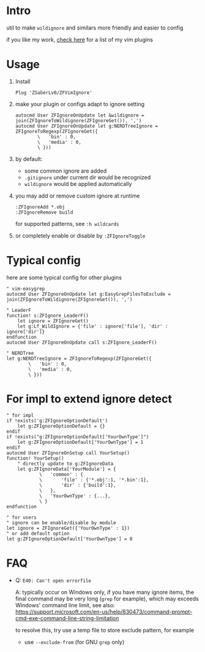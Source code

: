 
# Intro

util to make `wildignore` and similars more friendly and easier to config

if you like my work, [check here](https://github.com/ZSaberLv0?utf8=%E2%9C%93&tab=repositories&q=ZFVim) for a list of my vim plugins


# Usage

1. Install

    ```
    Plug 'ZSaberLv0/ZFVimIgnore'
    ```

1. make your plugin or configs adapt to ignore setting

    ```
    autocmd User ZFIgnoreOnUpdate let &wildignore = join(ZFIgnoreToWildignore(ZFIgnoreGet()), ',')
    autocmd User ZFIgnoreOnUpdate let g:NERDTreeIgnore = ZFIgnoreToRegexp(ZFIgnoreGet({
            \   'bin' : 0,
            \   'media' : 0,
            \ }))
    ```

1. by default:
    * some common ignore are added
    * `.gitignore` under current dir would be recognized
    * `wildignore` would be applied automatically
1. you may add or remove custom ignore at runtime

    ```
    :ZFIgnoreAdd *.obj
    :ZFIgnoreRemove build
    ```

    for supported patterns, see `:h wildcards`

1. or completely enable or disable by `:ZFIgnoreToggle`


# Typical config

here are some typical config for other plugins

```
" vim-easygrep
autocmd User ZFIgnoreOnUpdate let g:EasyGrepFilesToExclude = join(ZFIgnoreToWildignore(ZFIgnoreGet()), ',')

" LeaderF
function! s:ZFIgnore_LeaderF()
    let ignore = ZFIgnoreGet()
    let g:Lf_WildIgnore = {'file' : ignore['file'], 'dir' : ignore['dir']}
endfunction
autocmd User ZFIgnoreOnUpdate call s:ZFIgnore_LeaderF()

" NERDTree
let g:NERDTreeIgnore = ZFIgnoreToRegexp(ZFIgnoreGet({
        \   'bin' : 0,
        \   'media' : 0,
        \ }))
```


# For impl to extend ignore detect

```
" for impl
if !exists('g:ZFIgnoreOptionDefault')
    let g:ZFIgnoreOptionDefault = {}
endif
if !exists("g:ZFIgnoreOptionDefault['YourOwnType']")
    let g:ZFIgnoreOptionDefault['YourOwnType'] = 1
endif
autocmd User ZFIgnoreOnSetup call YourSetup()
function! YourSetup()
    " directly update to g:ZFIgnoreData
    let g:ZFIgnoreData['YourModule'] = {
            \   'common' : {
            \       'file' : {'*.obj':1, '*.bin':1},
            \       'dir' : {'build':1},
            \   },
            \   'YourOwnType' : {...},
            \ }
endfunction
```

```
" for users
" ignore can be enable/disable by module
let ignore = ZFIgnoreGet({'YourOwnType' : 1})
" or add default option
let g:ZFIgnoreOptionDefault['YourOwnType'] = 0
```


# FAQ

* Q: `E40: Can't open errorfile`

    A: typically occur on Windows only,
    if you have many ignore items,
    the final command may be very long (`grep` for example),
    which may exceeds Windows' command line limit,
    see also:
    https://support.microsoft.com/en-us/help/830473/command-prompt-cmd-exe-command-line-string-limitation

    to resolve this, try use a temp file to store exclude pattern, for example

    * use `--exclude-from` (for GNU `grep` only)

